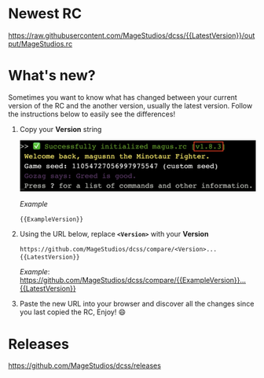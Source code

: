 # Newest RC

https://raw.githubusercontent.com/MageStudios/dcss/{{LatestVersion}}/output/MageStudios.rc

# What's new?

Sometimes you want to know what has changed between your current version
of the RC and the another version, usually the latest version.
Follow the instructions below to easily see the differences!

1. Copy your **Version** string

    ![Example screenshot highlighting MageStudios.rc version string](https://raw.githubusercontent.com/MageStudios/dcss/master/static/version-string-example.97956d.png)

    _Example_
    ```
    {{ExampleVersion}}
    ```

1. Using the URL below, replace **`<Version>`** with your **Version**

    ```
    https://github.com/MageStudios/dcss/compare/<Version>...{{LatestVersion}}
    ```
    _Example_: https://github.com/MageStudios/dcss/compare/{{ExampleVersion}}...{{LatestVersion}}

1. Paste the new URL into your browser and discover all the changes since you last copied the RC, Enjoy! 😄


# Releases

https://github.com/MageStudios/dcss/releases

